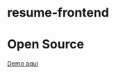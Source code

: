 # resume-frontend

<h1>Open Source</h1>

<a href="resume.github.io">Demo aqui</a>

<img src=""></img>
